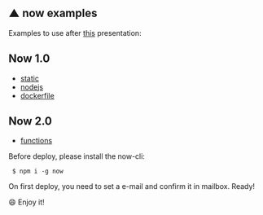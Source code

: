 ▲ now examples
----

Examples to use after [this](http://bit.ly/now-serverless) presentation:

## Now 1.0

* [static](/static)
* [nodejs](/nodejs)
* [dockerfile](/dockerfile)

## Now 2.0

* [functions](/functions)

Before deploy, please install the now-cli:

```
 $ npm i -g now
```

On first deploy, you need to set a e-mail and confirm it in mailbox.
Ready!

:smile: Enjoy it!
